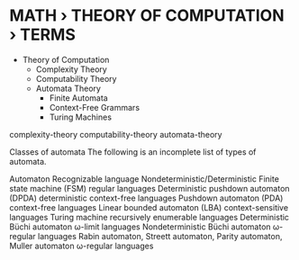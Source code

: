 # MATH › THEORY OF COMPUTATION › TERMS


* Theory of Computation
  * Complexity Theory
  * Computability Theory
  * Automata Theory
    * Finite Automata
    * Context-Free Grammars
    * Turing Machines


complexity-theory
computability-theory
automata-theory

Classes of automata
The following is an incomplete list of types of automata.

Automaton	Recognizable language
Nondeterministic/Deterministic Finite state machine (FSM)	regular languages
Deterministic pushdown automaton (DPDA)	deterministic context-free languages
Pushdown automaton (PDA)	context-free languages
Linear bounded automaton (LBA)	context-sensitive languages
Turing machine	recursively enumerable languages
Deterministic Büchi automaton	ω-limit languages
Nondeterministic Büchi automaton	ω-regular languages
Rabin automaton, Streett automaton, Parity automaton, Muller automaton	ω-regular languages
